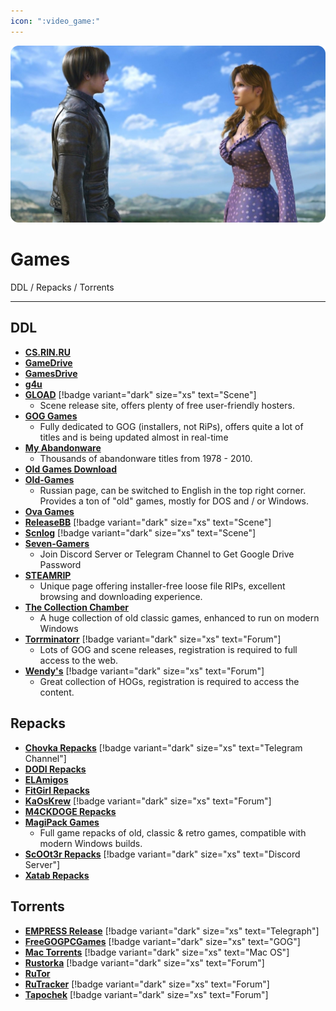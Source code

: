 ```yaml
---
icon: ":video_game:"
---
```


![](/static/assets/banner/games.png)
# Games

DDL / Repacks / Torrents
___

## DDL
- [**CS.RIN.RU**](https://cs.rin.ru/forum)
- [**GameDrive**](https://gamedrive.org/)
- [**GamesDrive**](https://gamesdrive.net/)
- [**g4u**](https://g4u.to/)
- [**GLOAD**](https://gload.to/) [!badge variant="dark" size="xs" text="Scene"]
    - Scene release site, offers plenty of free user-friendly hosters.
- [**GOG Games**](https://gog-games.to/)
    -  Fully dedicated to GOG (installers, not RiPs), offers quite a lot of titles and is being updated almost in real-time
- [**My Abandonware**](https://www.myabandonware.com/)
    - Thousands of abandonware titles from 1978 - 2010.
- [**Old Games Download**](https://oldgamesdownload.com/)
- [**Old-Games**](https://www.old-games.ru/catalog/)
    - Russian page, can be switched to English in the top right corner. Provides a ton of "old" games, mostly for DOS and / or Windows.
- [**Ova Games**](https://www.ovagames.com/)
- [**ReleaseBB**](https://rlsbb.ru/category/games/) [!badge variant="dark" size="xs" text="Scene"]
- [**Scnlog**](https://scnlog.me/games/) [!badge variant="dark" size="xs" text="Scene"]
- [**Seven-Gamers**](https://www.seven-gamers.com/)
    - Join Discord Server or Telegram Channel to Get Google Drive Password
- [**STEAMRIP**](https://steamrip.com/)
    - Unique page offering installer-free loose file RIPs, excellent browsing and downloading experience.
- [**The Collection Chamber**](https://collectionchamber.blogspot.com/)
    - A huge collection of old classic games, enhanced to run on modern Windows
- [**Torrminatorr**](https://forum.torrminatorr.com/) [!badge variant="dark" size="xs" text="Forum"]
    - Lots of GOG and scene releases, registration is required to full access to the web.
- [**Wendy's**](https://wendysforum.net/) [!badge variant="dark" size="xs" text="Forum"]
    - Great collection of HOGs, registration is required to access the content.


## Repacks
- [**Chovka Repacks**](https://repack.info/) [!badge variant="dark" size="xs" text="Telegram Channel"]
- [**DODI Repacks**](https://dodi-repacks.site/)
- [**ELAmigos**](https://elamigos.site/)
- [**FitGirl Repacks**](https://fitgirl-repacks.site/)
- [**KaOsKrew**](https://kaoskrew.org/) [!badge variant="dark" size="xs" text="Forum"]
- [**M4CKDOGE Repacks**](https://m4ckd0ge-repacks.site/)
- [**MagiPack Games**](https://www.magipack.games/)
    - Full game repacks of old, classic & retro games, compatible with modern Windows builds.
- [**ScOOt3r Repacks**](https://discord.com/invite/xe3Fys8Upy) [!badge variant="dark" size="xs" text="Discord Server"]
- [**Xatab Repacks**](https://byxatab.com/)

## Torrents
- [**EMPRESS Release**](https://telegra.ph/empress-biography-07-15) [!badge variant="dark" size="xs" text="Telegraph"]
- [**FreeGOGPCGames**](https://freegogpcgames.com/) [!badge variant="dark" size="xs" text="GOG"]
- [**Mac Torrents**](https://www.torrentmac.net/category/games/) [!badge variant="dark" size="xs" text="Mac OS"]
- [**Rustorka**](https://rustorka.com/forum/index.php) [!badge variant="dark" size="xs" text="Forum"]
- [**RuTor**](http://www.rutor.info/)
- [**RuTracker**](https://rutracker.org/forum/index.php) [!badge variant="dark" size="xs" text="Forum"]
- [**Tapochek**](https://tapochek.net/index.php) [!badge variant="dark" size="xs" text="Forum"]
